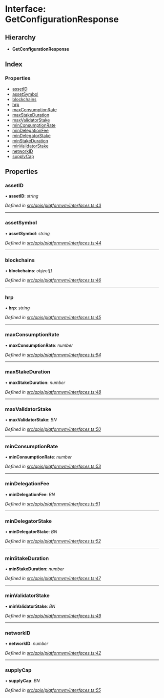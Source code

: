 # Interface: GetConfigurationResponse

## Hierarchy

- **GetConfigurationResponse**

## Index

### Properties

- [assetID](platformvm_interfaces.getconfigurationresponse#assetid)
- [assetSymbol](platformvm_interfaces.getconfigurationresponse#assetsymbol)
- [blockchains](platformvm_interfaces.getconfigurationresponse#blockchains)
- [hrp](platformvm_interfaces.getconfigurationresponse#hrp)
- [maxConsumptionRate](platformvm_interfaces.getconfigurationresponse#maxconsumptionrate)
- [maxStakeDuration](platformvm_interfaces.getconfigurationresponse#maxstakeduration)
- [maxValidatorStake](platformvm_interfaces.getconfigurationresponse#maxvalidatorstake)
- [minConsumptionRate](platformvm_interfaces.getconfigurationresponse#minconsumptionrate)
- [minDelegationFee](platformvm_interfaces.getconfigurationresponse#mindelegationfee)
- [minDelegatorStake](platformvm_interfaces.getconfigurationresponse#mindelegatorstake)
- [minStakeDuration](platformvm_interfaces.getconfigurationresponse#minstakeduration)
- [minValidatorStake](platformvm_interfaces.getconfigurationresponse#minvalidatorstake)
- [networkID](platformvm_interfaces.getconfigurationresponse#networkid)
- [supplyCap](platformvm_interfaces.getconfigurationresponse#supplycap)

## Properties

### assetID

• **assetID**: _string_

_Defined in [src/apis/platformvm/interfaces.ts:43](https://github.com/chain4travel/caminojs/blob/3883166/src/apis/platformvm/interfaces.ts#L43)_

---

### assetSymbol

• **assetSymbol**: _string_

_Defined in [src/apis/platformvm/interfaces.ts:44](https://github.com/chain4travel/caminojs/blob/3883166/src/apis/platformvm/interfaces.ts#L44)_

---

### blockchains

• **blockchains**: _object[]_

_Defined in [src/apis/platformvm/interfaces.ts:46](https://github.com/chain4travel/caminojs/blob/3883166/src/apis/platformvm/interfaces.ts#L46)_

---

### hrp

• **hrp**: _string_

_Defined in [src/apis/platformvm/interfaces.ts:45](https://github.com/chain4travel/caminojs/blob/3883166/src/apis/platformvm/interfaces.ts#L45)_

---

### maxConsumptionRate

• **maxConsumptionRate**: _number_

_Defined in [src/apis/platformvm/interfaces.ts:54](https://github.com/chain4travel/caminojs/blob/3883166/src/apis/platformvm/interfaces.ts#L54)_

---

### maxStakeDuration

• **maxStakeDuration**: _number_

_Defined in [src/apis/platformvm/interfaces.ts:48](https://github.com/chain4travel/caminojs/blob/3883166/src/apis/platformvm/interfaces.ts#L48)_

---

### maxValidatorStake

• **maxValidatorStake**: _BN_

_Defined in [src/apis/platformvm/interfaces.ts:50](https://github.com/chain4travel/caminojs/blob/3883166/src/apis/platformvm/interfaces.ts#L50)_

---

### minConsumptionRate

• **minConsumptionRate**: _number_

_Defined in [src/apis/platformvm/interfaces.ts:53](https://github.com/chain4travel/caminojs/blob/3883166/src/apis/platformvm/interfaces.ts#L53)_

---

### minDelegationFee

• **minDelegationFee**: _BN_

_Defined in [src/apis/platformvm/interfaces.ts:51](https://github.com/chain4travel/caminojs/blob/3883166/src/apis/platformvm/interfaces.ts#L51)_

---

### minDelegatorStake

• **minDelegatorStake**: _BN_

_Defined in [src/apis/platformvm/interfaces.ts:52](https://github.com/chain4travel/caminojs/blob/3883166/src/apis/platformvm/interfaces.ts#L52)_

---

### minStakeDuration

• **minStakeDuration**: _number_

_Defined in [src/apis/platformvm/interfaces.ts:47](https://github.com/chain4travel/caminojs/blob/3883166/src/apis/platformvm/interfaces.ts#L47)_

---

### minValidatorStake

• **minValidatorStake**: _BN_

_Defined in [src/apis/platformvm/interfaces.ts:49](https://github.com/chain4travel/caminojs/blob/3883166/src/apis/platformvm/interfaces.ts#L49)_

---

### networkID

• **networkID**: _number_

_Defined in [src/apis/platformvm/interfaces.ts:42](https://github.com/chain4travel/caminojs/blob/3883166/src/apis/platformvm/interfaces.ts#L42)_

---

### supplyCap

• **supplyCap**: _BN_

_Defined in [src/apis/platformvm/interfaces.ts:55](https://github.com/chain4travel/caminojs/blob/3883166/src/apis/platformvm/interfaces.ts#L55)_
